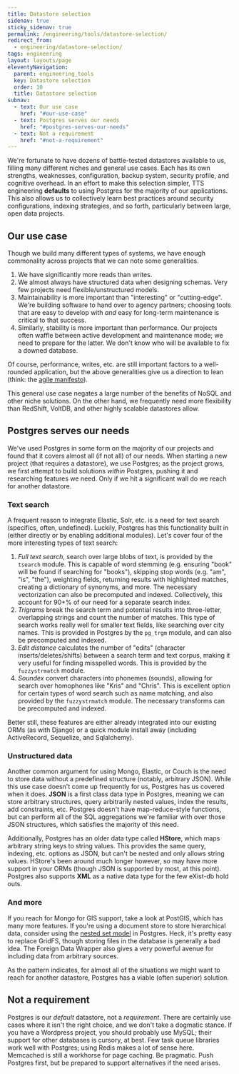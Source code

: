 ```yaml
---
title: Datastore selection
sidenav: true
sticky_sidenav: true
permalink: /engineering/tools/datastore-selection/
redirect_from:
  - engineering/datastore-selection/
tags: engineering
layout: layouts/page
eleventyNavigation: 
  parent: engineering_tools
  key: Datastore selection
  order: 10
  title: Datastore selection
subnav:
  - text: Our use case
    href: "#our-use-case"
  - text: Postgres serves our needs
    href: "#postgres-serves-our-needs"
  - text: Not a requirement
    href: "#not-a-requirement"
---
```


We're fortunate to have dozens of battle-tested datastores available to us, filling many different niches and general use cases. Each has its own strengths, weaknesses, configuration, backup system, security profile, and cognitive overhead. In an effort to make this selection simpler, TTS engineering **defaults** to using Postgres for the majority of our applications. This also allows us to collectively learn best practices around security configurations, indexing strategies, and so forth, particularly between large, open data projects.

## Our use case
Though we build many different types of systems, we have enough commonality across projects that we can note some generalities.

1. We have significantly more reads than writes.
2. We almost always have structured data when designing schemas. Very few projects need flexible/unstructured models.
3. Maintainability is more important than "interesting" or "cutting-edge". We're building software to hand over to agency partners; choosing tools that are easy to develop with *and* easy for long-term maintenance is critical to that success.
4. Similarly, stability is more important than performance. Our projects often waffle between active development and maintenance mode; we need to prepare for the latter. We don't know who will be available to fix a downed database.

Of course, performance, writes, etc. are still important factors to a well-rounded application, but the above generalities give us a direction to lean (think: the [agile manifesto](http://agilemanifesto.org/)).

This general use case negates a large number of the benefits of NoSQL and other niche solutions. On the other hand, we frequently need more flexibility than RedShift, VoltDB, and other highly scalable datastores allow.

## Postgres serves our needs
We've used Postgres in some form on the majority of our projects and found that it covers almost all (if not all) of our needs. When starting a new project (that requires a datastore), we use Postgres; as the project grows, we first attempt to build solutions *within* Postgres, pushing it and researching features we need. Only if we hit a significant wall do we reach for another datastore.

### Text search
A frequent reason to integrate Elastic, Solr, etc. is a need for text search (specifics, often, undefined). Luckily, Postgres has this functionality built in (either directly or by enabling additional modules). Let's cover four of the more interesting types of text search:

1. *Full text search*, search over large blobs of text, is provided by the `tsearch` module. This is capable of word stemming (e.g. ensuring "book" will be found if searching for "books"), skipping stop words (e.g. "am", "is", "the"), weighting fields, returning results with highlighted matches, creating a dictionary of synonyms, and more. The necessary vectorization can also be precomputed and indexed. Collectively, this account for 90+% of our need for a separate search index.
2. *Trigrams* break the search term and potential results into three-letter, overlapping strings and count the number of matches. This type of search works really well for smaller text fields, like searching over city names. This is provided in Postgres by the `pg_trgm` module, and can also be precomputed and indexed.
3. *Edit distance* calculates the number of "edits" (character inserts/deletes/shifts) between a search term and text corpus, making it very useful for finding misspelled words. This is provided by the `fuzzystrmatch` module.
4. *Soundex* convert characters into phonemes (sounds), allowing for search over homophones like "Kris" and "Chris". This is excellent option for certain types of word search such as name matching, and also provided by the `fuzzystrmatch` module. The necessary transforms can be precomputed and indexed.

Better still, these features are either already integrated into our existing ORMs (as with Django) or a quick module install away (including ActiveRecord, Sequelize, and Sqlalchemy).

### Unstructured data
Another common argument for using Mongo, Elastic, or Couch is the need to store data without a predefined structure (notably, arbitrary JSON). While this use case doesn't come up frequently for us, Postgres has us covered when it does.  **JSON** is a first class data type in Postgres, meaning we can store arbitrary structures, query arbitrarily nested values, index the results, add constraints, etc. Postgres doesn't have map-reduce-style functions, but can perform all of the SQL aggregations we're familiar with over those JSON structures, which satisfies the majority of this need.

Additionally, Postgres has an older data type called **HStore**, which maps arbitrary string keys to string values. This provides the same query, indexing, etc. options as JSON, but can't be nested and only allows string values. HStore's been around much longer however, so may have more support in your ORMs (though JSON is supported by most, at this point). Postgres also supports **XML** as a native data type for the few eXist-db hold outs.

### And more
If you reach for Mongo for GIS support, take a look at PostGIS, which has many more features. If you're using a document store to store hierarchical data, consider using the [nested set model](https://en.wikipedia.org/wiki/Nested_set_model) in Postgres. Heck, it's pretty easy to replace GridFS, though storing files in the database is generally a bad idea. The Foreign Data Wrapper also gives a very powerful avenue for including data from arbitrary sources.

As the pattern indicates, for almost all of the situations we might want to reach for another datastore, Postgres has a viable (often superior) solution.

## Not a requirement
Postgres is our *default* datastore, not a *requirement*. There are certainly use cases where it isn't the right choice, and we don't take a dogmatic stance. If you have a Wordpress project, you should probably use MySQL; their support for other databases is cursory, at best. Few task queue libraries work well with Postgres; using Redis makes a lot of sense here. Memcached is still a workhorse for page caching. Be pragmatic. Push Postgres first, but be prepared to support alternatives if the need arises.
